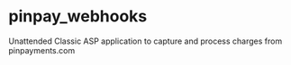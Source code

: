 # pinpay_webhooks 
Unattended Classic ASP application to capture and process charges from pinpayments.com
